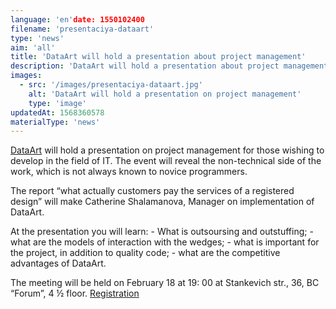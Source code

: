 ```yaml
---
language: 'en'date: 1550102400
filename: 'presentaciya-dataart'
type: 'news'
aim: 'all'
title: 'DataArt will hold a presentation about project management'
description: 'DataArt will hold a presentation about project management'
images:
  - src: '/images/presentaciya-dataart.jpg'
    alt: 'DataArt will hold a presentation on project management'
    type: 'image'
updatedAt: 1568360578
materialType: 'news'
---
```

[DataArt](https://vk.com/dataart) will hold a presentation on project management for those wishing to develop in the field of IT. The event will reveal the non-technical side of the work, which is not always known to novice programmers.

The report “what actually customers pay the services of a registered design” will make Catherine Shalamanova, Manager on implementation of DataArt.

At the presentation you will learn: - What is outsoursing and outstuffing; - what are the models of interaction with the wedges; - what is important for the project, in addition to quality code; - what are the competitive advantages of DataArt.

The meeting will be held on February 18 at 19: 00 at Stankevich str., 36, BC “Forum”, 4 ½ floor. [Registration](https://goo.gl/9vuDiy)
